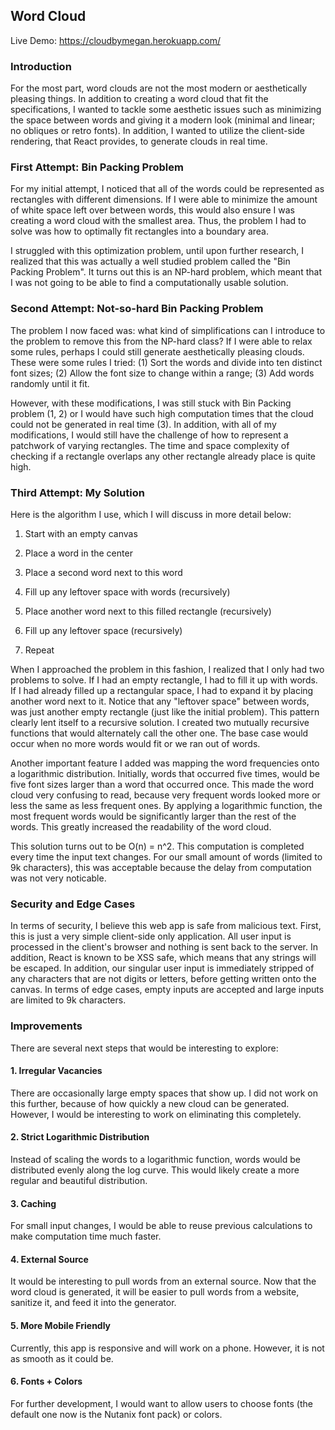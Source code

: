 

## Word Cloud

Live Demo: https://cloudbymegan.herokuapp.com/

### Introduction
For the most part, word clouds are not the most modern or aesthetically pleasing things. In addition to creating a word cloud that fit the specifications, I wanted to tackle some aesthetic issues such as minimizing the space between words and giving it a modern look (minimal and linear; no obliques or retro fonts). In addition, I wanted to utilize the client-side rendering, that React provides, to generate clouds in real time. 

### First Attempt: Bin Packing Problem
For my initial attempt, I noticed that all of the words could be represented as rectangles with different dimensions. If I were able to minimize the amount of white space left over between words, this would also ensure I was creating a word cloud with the smallest area. Thus, the problem I had to solve was how to optimally fit rectangles into a boundary area.

I struggled with this optimization problem, until upon further research, I realized that this was actually a well studied problem called the "Bin Packing Problem". It turns out this is an NP-hard problem, which meant that I was not going to be able to find a computationally usable solution. 

### Second Attempt: Not-so-hard Bin Packing Problem
The problem I now faced was: what kind of simplifications can I introduce to the problem to remove this from the NP-hard class? If I were able to relax some rules, perhaps I could still generate aesthetically pleasing clouds. These were some rules I tried: (1) Sort the words and divide into ten distinct font sizes; (2) Allow the font size to change within a range; (3) Add words randomly until it fit. 

However, with these modifications, I was still stuck with Bin Packing problem (1, 2) or I would have such high computation times that the cloud could not be generated in real time (3). In addition, with all of my modifications, I would still have the challenge of how to represent a patchwork of varying rectangles. The time and space complexity of checking if a rectangle overlaps any other rectangle already place is quite high.

### Third Attempt: My Solution
Here is the algorithm I use, which I will discuss in more detail below:

1. Start with an empty canvas

2. Place a word in the center

3. Place a second word next to this word

4. Fill up any leftover space with words (recursively)

5. Place another word next to this filled rectangle (recursively)


6. Fill up any leftover space (recursively)

7. Repeat

When I approached the problem in this fashion, I realized that I only had two problems to solve. If I had an empty rectangle, I had to fill it up with words. If I had already filled up a rectangular space, I had to expand it by placing another word next to it. Notice that any "leftover space" between words, was just another empty rectangle (just like the initial problem). This pattern clearly lent itself to a recursive solution. I created two mutually recursive functions that would alternately call the other one. The base case would occur when no more words would fit or we ran out of words.

Another important feature I added was mapping the word frequencies onto a logarithmic distribution. Initially, words that occurred five times, would be five font sizes larger than a word that occurred once. This made the word cloud very confusing to read, because very frequent words looked more or less the same as less frequent ones. By applying a logarithmic function, the most frequent words would be significantly larger than the rest of the words. This greatly increased the readability of the word cloud.

This solution turns out to be O(n) = n^2. This computation is completed every time the input text changes. For our small amount of words (limited to 9k characters), this was acceptable because the delay from computation was not very noticable. 

### Security and Edge Cases
In terms of security, I believe this web app is safe from malicious text. First, this is just a very simple client-side only application. All user input is processed in the client's browser and nothing is sent back to the server. In addition, React is known to be XSS safe, which means that any strings will be escaped. In addition, our singular user input is immediately stripped of any characters that are not digits or letters, before getting written onto the canvas.
In terms of edge cases, empty inputs are accepted and large inputs are limited to 9k characters.

### Improvements
There are several next steps that would be interesting to explore:
#### 1. Irregular Vacancies
There are occasionally large empty spaces that show up. I did not work on this further, because of how quickly a new cloud can be generated. However, I would be interesting to work on eliminating this completely.
#### 2. Strict Logarithmic Distribution
Instead of scaling the words to a logarithmic function, words would be distributed evenly along the log curve. This would likely create a more regular and beautiful distribution.
#### 3. Caching
For small input changes, I would be able to reuse previous calculations to make computation time much faster.
#### 4. External Source
It would be interesting to pull words from an external source. Now that the word cloud is generated, it will be easier to pull words from a website, sanitize it, and feed it into the generator.
#### 5. More Mobile Friendly
Currently, this app is responsive and will work on a phone. However, it is not as smooth as it could be.
#### 6. Fonts + Colors
For further development, I would want to allow users to choose fonts (the default one now is the Nutanix font pack) or colors.
